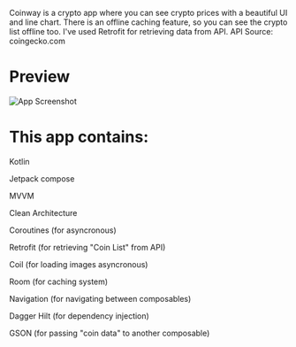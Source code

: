 Coinway is a crypto app where you can see crypto prices with a beautiful UI and line chart. There is an offline caching feature, so you can see the crypto list offline too. I've used Retrofit for retrieving data from API. 
API Source: coingecko.com


# Preview

![App Screenshot](https://i.hizliresim.com/9lbkgw7.jpg)



# This app contains: 


Kotlin

Jetpack compose

MVVM

Clean Architecture

Coroutines (for asyncronous)

Retrofit (for retrieving "Coin List" from API)

Coil (for loading images asyncronous)

Room (for caching system)

Navigation (for navigating between composables)

Dagger Hilt (for dependency injection)

GSON (for passing "coin data" to another composable) 
